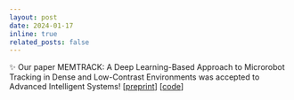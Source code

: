 ```yaml
---
layout: post
date: 2024-01-17 
inline: true
related_posts: false
---
```

:sparkles: Our paper MEMTRACK: A Deep Learning-Based Approach to Microrobot Tracking in Dense and Low-Contrast Environments was accepted to Advanced Intelligent Systems! [<a href="https://onlinelibrary.wiley.com/doi/10.1002/aisy.202300590">preprint</a>] [<a href="https://github.com/KGML-lab/MEMTrack">code</a>]
